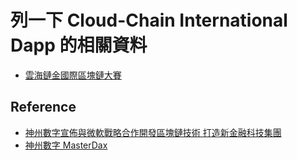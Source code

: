 # 列一下 Cloud-Chain International Dapp 的相關資料
  * [雲海鏈金國際區塊鏈大賽](https://www.clevergo.com/activity.html)

## Reference
  * [神州數字宣佈與微軟戰略合作開發區塊鏈技術 打造新金融科技集團](https://news.cnyes.com/news/id/4161288)
  * [神州數字 MasterDax](https://www.masterdax.com)
